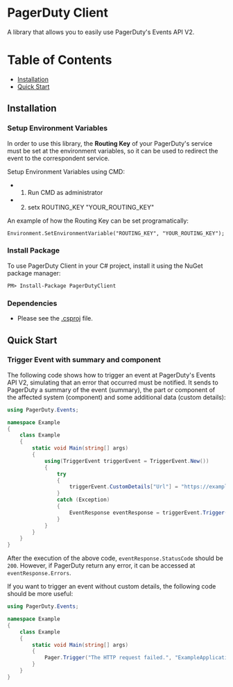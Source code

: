 # PagerDuty Client

A library that allows you to easily use PagerDuty's Events API V2.

# Table of Contents

* [Installation](#installation)
* [Quick Start](#quick-start)

## Installation

### Setup Environment Variables

In order to use this library, the **Routing Key** of your PagerDuty's service
must be set at the environment variables, so it can be used to redirect the 
event to the correspondent service.

Setup Environment Variables using CMD:

* 1. Run CMD as administrator
* 2. setx ROUTING_KEY "YOUR_ROUTING_KEY"

An example of how the Routing Key can be set programatically:

```
Environment.SetEnvironmentVariable("ROUTING_KEY", "YOUR_ROUTING_KEY");
```

### Install Package

To use PagerDuty Client in your C# project, install it using the NuGet 
package manager:

```
PM> Install-Package PagerDutyClient
```

### Dependencies

* Please see the [.csproj](https://github.com/elnatantorres/pagerduty-client/blob/master/PagerDuty.csproj) file.

## Quick Start

### Trigger Event with summary and component

The following code shows how to trigger an event at PagerDuty's Events API V2, 
simulating that an error that occurred must be notified. It sends to 
PagerDuty a summary of the event (summary), the part or component of the affected
system (component) and some additional data (custom details):

```csharp
using PagerDuty.Events;

namespace Example
{
    class Example
    {
        static void Main(string[] args)
        {
            using(TriggerEvent triggerEvent = TriggerEvent.New())
            {
                try
                {
                    triggerEvent.CustomDetails["Url"] = "https://example.com.br";
                }
                catch (Exception)
                {
                    EventResponse eventResponse = triggerEvent.Trigger("The HTTP request failed.", "ExampleApplication");
                }
            }
        }
    }
}
```

After the execution of the above code, `eventResponse.StatusCode` should be 
`200`. However, if PagerDuty return any error, it can be accessed at 
`eventResponse.Errors`.

If you want to trigger an event without custom details, the following code 
should be more useful:

```csharp
using PagerDuty.Events;

namespace Example
{
    class Example
    {
        static void Main(string[] args)
        {
            Pager.Trigger("The HTTP request failed.", "ExampleApplication");
        }
    }
}
```




